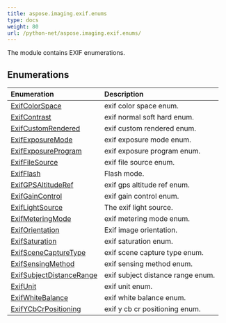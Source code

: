 ```yaml
---
title: aspose.imaging.exif.enums
type: docs
weight: 80
url: /python-net/aspose.imaging.exif.enums/
---
```



The module contains EXIF enumerations.

## **Enumerations**
| **Enumeration** | **Description** |
| :- | :- |
| [ExifColorSpace](/imaging/python-net/aspose.imaging.exif.enums/exifcolorspace/) | exif color space enum. |
| [ExifContrast](/imaging/python-net/aspose.imaging.exif.enums/exifcontrast/) | exif normal soft hard enum. |
| [ExifCustomRendered](/imaging/python-net/aspose.imaging.exif.enums/exifcustomrendered/) | exif custom rendered enum. |
| [ExifExposureMode](/imaging/python-net/aspose.imaging.exif.enums/exifexposuremode/) | exif exposure mode enum. |
| [ExifExposureProgram](/imaging/python-net/aspose.imaging.exif.enums/exifexposureprogram/) | exif exposure program enum. |
| [ExifFileSource](/imaging/python-net/aspose.imaging.exif.enums/exiffilesource/) | exif file source enum. |
| [ExifFlash](/imaging/python-net/aspose.imaging.exif.enums/exifflash/) | Flash mode. |
| [ExifGPSAltitudeRef](/imaging/python-net/aspose.imaging.exif.enums/exifgpsaltituderef/) | exif gps altitude ref enum. |
| [ExifGainControl](/imaging/python-net/aspose.imaging.exif.enums/exifgaincontrol/) | exif gain control enum. |
| [ExifLightSource](/imaging/python-net/aspose.imaging.exif.enums/exiflightsource/) | The exif light source. |
| [ExifMeteringMode](/imaging/python-net/aspose.imaging.exif.enums/exifmeteringmode/) | exif metering mode enum. |
| [ExifOrientation](/imaging/python-net/aspose.imaging.exif.enums/exiforientation/) | Exif image orientation. |
| [ExifSaturation](/imaging/python-net/aspose.imaging.exif.enums/exifsaturation/) | exif saturation enum. |
| [ExifSceneCaptureType](/imaging/python-net/aspose.imaging.exif.enums/exifscenecapturetype/) | exif scene capture type enum. |
| [ExifSensingMethod](/imaging/python-net/aspose.imaging.exif.enums/exifsensingmethod/) | exif sensing method enum. |
| [ExifSubjectDistanceRange](/imaging/python-net/aspose.imaging.exif.enums/exifsubjectdistancerange/) | exif subject distance range enum. |
| [ExifUnit](/imaging/python-net/aspose.imaging.exif.enums/exifunit/) | exif unit enum. |
| [ExifWhiteBalance](/imaging/python-net/aspose.imaging.exif.enums/exifwhitebalance/) | exif white balance enum. |
| [ExifYCbCrPositioning](/imaging/python-net/aspose.imaging.exif.enums/exifycbcrpositioning/) | exif y cb cr positioning enum. |

